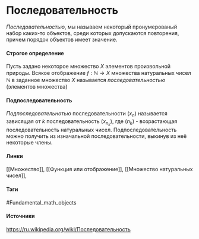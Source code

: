 # Последовательность
*Последовательностью*, мы называем некоторый пронумерованый набор каких-то объектов, среди которых допускаются повторения, причем порядок объектов имеет значение.

#### Строгое определение
Пусть задано некоторое множество $X$ элементов произвольной природы.
Всякое отображение $f:\mathbb{N}\to X$ множества натуральных чисел $\mathbb{N}$ в заданное множество $X$ называется *последовательностью* (элементов множества)

#### Подпоследовательность
*Подпоследовательнотью* последовательности $(x_{n})$ называется зависящая от $k$ последовательность $(x_{n_{k}})$, где $(n_{k})$ - возрастающая последовательность натуральных чисел. Подпоследовательность можно получить из изначальной последовательности, выкинув из неё некоторые члены.
#### Линки
 [[Множество]],
 [[Функция или отображение]],
 [[Множество натуральных чисел]],
 
#### Тэги
 #Fundamental_math_objects 
#### Источники
https://ru.wikipedia.org/wiki/Последовательность